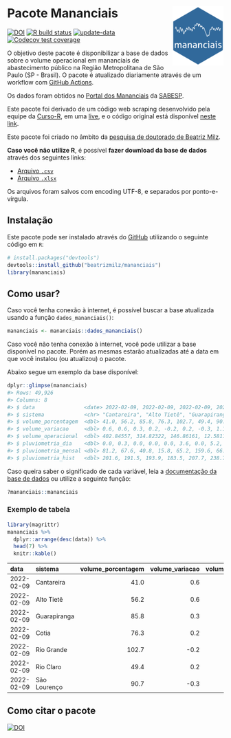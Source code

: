 
<!-- README.md is generated from README.Rmd. Please edit that file -->

# Pacote Mananciais <img src="man/figures/hexlogo.png" align="right" width = "120px"/>

<!-- badges: start -->

[![DOI](https://zenodo.org/badge/DOI/10.5281/zenodo.4733056.svg)](https://doi.org/10.5281/zenodo.4733056)
[![R build
status](https://github.com/beatrizmilz/mananciais/workflows/R-CMD-check/badge.svg)](https://github.com/beatrizmilz/mananciais/actions)
[![update-data](https://github.com/beatrizmilz/mananciais/actions/workflows/2-update_data.yaml/badge.svg)](https://github.com/beatrizmilz/mananciais/actions/workflows/2-update_data.yaml)
[![Codecov test
coverage](https://codecov.io/gh/beatrizmilz/mananciais/branch/master/graph/badge.svg)](https://codecov.io/gh/beatrizmilz/mananciais?branch=master)
<!-- badges: end -->

O objetivo deste pacote é disponibilizar a base de dados sobre o volume
operacional em mananciais de abastecimento público na Região
Metropolitana de São Paulo (SP - Brasil). O pacote é atualizado
diariamente através de um workflow com [GitHub
Actions](https://github.com/beatrizmilz/mananciais/actions).

Os dados foram obtidos no [Portal dos
Mananciais](http://mananciais.sabesp.com.br/Situacao) da
[SABESP](http://site.sabesp.com.br/site/Default.aspx).

Este pacote foi derivado de um código web scraping desenvolvido pela
equipe da [Curso-R](https://www.curso-r.com/), em uma
[live](https://youtu.be/jvZIxrMmOcQ), e o código original está
disponível [neste
link](https://github.com/curso-r/lives/blob/master/drafts/20200730_scraper_sabesp.R).

Este pacote foi criado no âmbito da [pesquisa de doutorado de Beatriz
Milz](https://beatrizmilz.github.io/tese/).

**Caso você não utilize R**, é possível **fazer download da base de
dados** através dos seguintes links:

  - [Arquivo
    `.csv`](https://github.com/beatrizmilz/mananciais/raw/master/inst/extdata/mananciais.csv)
  - [Arquivo
    `.xlsx`](https://github.com/beatrizmilz/mananciais/blob/master/inst/extdata/mananciais.xlsx?raw=true)

Os arquivos foram salvos com encoding UTF-8, e separados por
ponto-e-vírgula.

## Instalação

Este pacote pode ser instalado através do [GitHub](https://github.com/)
utilizando o seguinte código em `R`:

``` r
# install.packages("devtools")
devtools::install_github("beatrizmilz/mananciais")
library(mananciais)
```

## Como usar?

Caso você tenha conexão à internet, é possível buscar a base atualizada
usando a função `dados_mananciais()`:

``` r
mananciais <- mananciais::dados_mananciais() 
```

Caso você não tenha conexão à internet, você pode utilizar a base
disponível no pacote. Porém as mesmas estarão atualizadas até a data em
que você instalou (ou atualizou) o pacote.

Abaixo segue um exemplo da base disponível:

``` r
dplyr::glimpse(mananciais)
#> Rows: 49,926
#> Columns: 8
#> $ data                <date> 2022-02-09, 2022-02-09, 2022-02-09, 2022-02-09, 2…
#> $ sistema             <chr> "Cantareira", "Alto Tietê", "Guarapiranga", "Cotia…
#> $ volume_porcentagem  <dbl> 41.0, 56.2, 85.8, 76.3, 102.7, 49.4, 90.7, 40.4, 5…
#> $ volume_variacao     <dbl> 0.6, 0.6, 0.3, 0.2, -0.2, 0.2, -0.3, 1.1, 0.9, 0.9…
#> $ volume_operacional  <dbl> 402.84557, 314.82322, 146.86161, 12.58116, 115.260…
#> $ pluviometria_dia    <dbl> 0.0, 0.3, 0.0, 0.0, 0.0, 3.6, 0.0, 5.2, 5.5, 7.0, …
#> $ pluviometria_mensal <dbl> 81.2, 67.6, 40.8, 15.8, 65.2, 159.6, 66.4, 81.2, 6…
#> $ pluviometria_hist   <dbl> 201.6, 191.5, 193.9, 183.5, 207.7, 238.7, 233.4, 2…
```

Caso queira saber o significado de cada variável, leia a [documentação
da base de
dados](https://beatrizmilz.github.io/mananciais/reference/mananciais.html)
ou utilize a seguinte função:

``` r
?mananciais::mananciais
```

### Exemplo de tabela

``` r
library(magrittr)
mananciais %>% 
  dplyr::arrange(desc(data)) %>% 
  head(7) %>%
  knitr::kable()
```

| data       | sistema      | volume\_porcentagem | volume\_variacao | volume\_operacional | pluviometria\_dia | pluviometria\_mensal | pluviometria\_hist |
| :--------- | :----------- | ------------------: | ---------------: | ------------------: | ----------------: | -------------------: | -----------------: |
| 2022-02-09 | Cantareira   |                41.0 |              0.6 |           402.84557 |               0.0 |                 81.2 |              201.6 |
| 2022-02-09 | Alto Tietê   |                56.2 |              0.6 |           314.82322 |               0.3 |                 67.6 |              191.5 |
| 2022-02-09 | Guarapiranga |                85.8 |              0.3 |           146.86161 |               0.0 |                 40.8 |              193.9 |
| 2022-02-09 | Cotia        |                76.3 |              0.2 |            12.58116 |               0.0 |                 15.8 |              183.5 |
| 2022-02-09 | Rio Grande   |               102.7 |            \-0.2 |           115.26069 |               0.0 |                 65.2 |              207.7 |
| 2022-02-09 | Rio Claro    |                49.4 |              0.2 |             6.75669 |               3.6 |                159.6 |              238.7 |
| 2022-02-09 | São Lourenço |                90.7 |            \-0.3 |            80.51958 |               0.0 |                 66.4 |              233.4 |

## Como citar o pacote

[![DOI](https://zenodo.org/badge/DOI/10.5281/zenodo.4733056.svg)](https://doi.org/10.5281/zenodo.4733056)
